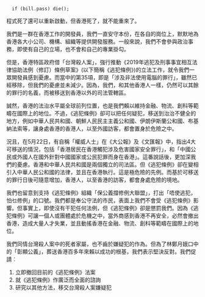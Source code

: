 `  if (bill.pass)
    die();`
  
程式死了還可以重新啟動，但香港死了，就不能重來了。

我們是一群在香港工作的開發員，我們一直安守本份，在各自的崗位上，默默地為香港各大小公司、機構、組織等提供開發服務。一般來說，我們不會參與政治事務，即使有自己的立場，也不會和自己的專業掛勾。

但是，香港特區政府借「台灣殺人案」，強行推動《2019年逃犯及刑事事宜相互法律協助法例（修訂）條例草案》(以下簡稱《逃犯條例》)的立法工作，就令我們一眾開發員感到憂慮。而當中的第35項，即是「涉及非法使用電腦的罪行」，雖然已經移除，但我們的憂慮並未減少。因為，我們，和其他香港人一樣，仍然可以其餘的罪行的名義，而被移送到香港以外的司法管轄區。

誠然，香港的法治水平屬全球前列位置，也是我們賴以維持金融、物流、創科等範疇在國際上的地位。不過，《逃犯條例》卻可以把任何疑犯，移送到治治不健全的地方，例如中華人民共和國、朝鮮人民民主主義公和國、伊朗伊斯蘭公和國、布基納法索等，讓身處香港的香港人，以至外國訪客，都會置身於危險之中。

況且，在5月22日，有自稱「權威人士」在《大公報》及《文匯報》中，指出4大可移送的情況，包括「香港居民在香港觸犯涉及危害國家安全罪行」，和「中國公民或外國人在國外針對中國國家或公民犯罪而身在香港」。這番說話後，更加深我們的憂慮。香港和中華人民共和國是兩個獨立的司法區。但《逃犯條例》卻在變相引入中華人民公和國的法律，並且在香港執行。這是極危險的先例。而基於可移送的罪行日後可隨意增加，香港人，以至香港的訪客，都會身處危險的境地。

我們也留意到支持《逃犯條例》組織「保公義撐修例大聯盟」，打出「唔使逃犯，怕乜修例」的口號。我們都是奉公守法的市民，表面上我們不會受《逃犯條例》影響。但事實上，即使沒有干犯任何法例，但《逃犯條例》卻是懲罰我們。因為《逃犯條例》可讓一個人或團體處於危機之中，當外商感到香港不再安全，必然會撤出香港，造成大量人才失業，並且動搖香港在金融、物流、創科等範疇在國際上的地位。

我們同情台灣殺人案中的死者家屬，也不齒於嫌疑犯的作為。但為了林鄭月娥口中的「彰顯公義」，葬送香港百多年來賴以成功的根基，我們表示堅決反對。我們促請︰

1. 立即撤回目前的《逃犯條例》法案
2. 就《逃犯條例》作廣泛而全面的諮詢
3. 研究以其他方法，移交台灣殺人案嫌疑犯